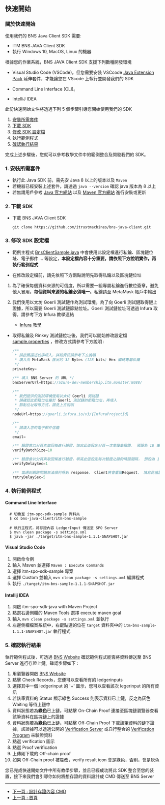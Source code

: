 ## 快速開始

### 關於快速開始

使用我們的 BNS Java Client SDK 需要:

- ITM BNS JAVA Client SDK
- 執行 Windows 10, MacOS, Linux 的機器

根據您的作業系統，BNS JAVA Client SDK 支援下列數種開發環境

- Visual Studio Code (VSCode)。但您需要安裝 VSCcode [Java Extension Pack](https://marketplace.visualstudio.com/items?itemName=vscjava.vscode-java-pack) 延伸套件，才能讓您在 VScode 上執行並開發我們的 SDK

- Command Line Interface (CLI)。

- IntelliJ IDEA

此份快速開始文件將透過下列 5 個步驟引導您開始使用我們的 SDK

<!-- no toc -->
1. [安裝所需套件](#1-安裝所需套件)
2. [下載 SDK](#2-下載-sdk)
3. [修改 SDK 設定檔](#3-修改-sdk-設定檔)
4. [執行範例程式](#4-執行範例程式)
5. [確認執行結果](#5-確認執行結果)

完成上述步驟後，您就可以參考教學文件中的範例整合及開發我們的 SDK。

### 1. 安裝所需套件

- 執行此 Java SDK 前，需先安 Java 8 以上的版本以及 `Maven`
- 若機器已經安裝上述套件，請透過 `java --version` 確認 java 版本為 8 以上
- 若無請用戶參考 [Java 官方網站](https://www.oracle.com/java/technologies/javase-downloads.html) 以及 [Maven 官方網站](https://maven.apache.org) 進行安裝或更新

### 2. 下載 SDK

- 下載 BNS JAVA Client SDK

  ```shell
  git clone https://github.com/itrustmachines/bns-java-client.git
  ```

### 3. 修改 SDK 設定檔

- 範例主程式 [BnsClientSample.java](../src/main/java/com/itrustmachines/sample/BnsClientSample.java) 中會使用此設定檔進行私鑰、區塊鏈位址、電子郵件 ... 等設定，**本設定檔內容十分重要，請依照下方說明實作，再執行範例程式**

- 在修改設定檔前，請先依照下方兩點說明先取得私鑰以及區塊鏈位址
  
1. 為了確保每個資料來源的可信度，所以需要一組專屬私鑰進行數位簽章，避免他人冒用，**每個資料來源的私鑰必須唯一**。私鑰請至 MetaMask 帳戶中輸出

2. 我們使用以太坊 Goerli 測試鏈作為測試環境。為了向 Goerli 測試鏈取得鏈上證據，所以需要 Goerli 測試鏈節點位址。Goerli 測試鏈位址可透過 Infura 取得，請參考下方 Infura 教學連結
   
     - [Infura 教學](./infura_zh.md)

- 取得私鑰及 Rinkey 測試鏈位址後，我們可以開始修改設定檔 [sample.properties](../src/main/resources/sample.properties) ，修改方式請參考下方說明 :

    ```Java
    /**
     * 請按照描述依序填入，詳細資訊請參考下方說明
     * 填入由 MetaMask 匯出的 32 Bytes (128 bits) Hex 編碼專屬私鑰
     */ 
    privateKey=

    /** 填入 BNS Server 的 URL */
    bnsServerUrl=https://azure-dev-membership.itm.monster:8088/
    
    /** 
     * 我們提供的測試環境使用以太坊 Goerli 測試鏈
     * 請確認此節點位址屬於 Goerli 測試鏈的節點位址，再填入 
     * 節點位址取得方式，請見上方說明
     */
    nodeUrl=https://goerli.infura.io/v3/{InfuraProjectId}
  
    /**
     * 請填入您的電子郵件信箱
     */
    email=  
  
    /** 驗證會以分頁索取回條進行驗證，填寫此值設定分頁一次拿幾筆驗證， 預設為 10 筆 */
    verifyBatchSize=10

    /** 驗證會以分頁索取回條進行驗證，填寫此值設定每次驗證之間的時間間隔， 預設為 1 秒 */
    verifyDelaySec=1

    /** 當遇到網路問題無法順利得到 response， Client將會重試Request， 填寫此值設定每次嘗試的間隔時間， 預設為 5 秒 */
    retryDelaySec=5
    ```

### 4. 執行範例程式

#### Command Line Interface
```shell
  # 切換至 itm-spo-sdk-sample 資料夾
  $ cd bns-java-client/itm-bns-sample

  # 執行主程式，將存證內容 LedgerInput 傳送至 SPO Server
  $ mvn clean package -s settings.xml
  $ java -jar ./target/itm-bns-sample-1.1.1-SNAPSHOT.jar
```

#### Visual Studio Code

1. 開啟命令例
2. 輸入 Maven 並選擇 `Maven : Execute Commands`
3. 選擇 itm-spo-sdk-sample 專案
4. 選擇 Custom 並輸入 `mvn clean package -s settings.xml` 編譯程式
5. 執行 `./target/itm-bns-sample-1.1.1-SNAPSHOT.jar`

#### Intellij IDEA

1. 開啟 itm-spo-sdk-java with Maven Project
2. 點選右邊側欄的 Maven Tools 選擇 execute maven goal
3. 輸入 `mvn clean package -s settings.xml` 並執行
4. 左邊側欄檔案系統中，右鍵點選的位在 `target` 資料夾中的 `itm-bns-sample-1.1.1-SNAPSHOT.jar` 執行程式

### 5. 確認執行結果

執行範例程式後，可透過 [BNS Website](https://azure-dev-membership.itm.monster:8088/) 確認範例程式能否將資料傳送至 BNS Server 進行存證上鏈。確認步驟如下 :

  1. 用瀏覽器開啟 [BNS Website](https://azure-dev-membership.itm.monster:8088/)
  2. 點擊 Check Records，您便可以查看所有的 ledgerinputs
  3. 選擇其中一個 ledgerinput 的 '+' 圖示，您可以查看該次 legerinput 的所有資訊
  5. 若該筆資料的 Status 顯示綠色 Success 則表示資料已上鏈，反之為灰色 Waiting 等待上鏈中
  6. 資料狀態若為**綠色**已上鏈，可點擊 On-Chain Proof 連接至區塊鏈瀏覽器查看該筆資料在區塊鏈上的證據
  7. 資料狀態若為**綠色**已上鏈，可點擊 Off-Chain Proof 下載該筆資料的鏈下證據，該證據可以透過公開的 [Verification Server](https://verification.itrustmachines.com/) 或自行整合的 [Verification Program](https://github.com/itrustmachines/spo-verification-program) 來驗證資料
  8. 點選 verification 圖示
  9. 點選 Proof verification
  10. 上傳剛下載的 Off-chain proof
  11. 如果 Off-Chain proof 被篡改，verify result icon 會是綠色，否則，會是灰色

您已完成快速開始文件中所有教學步驟，並且已經成功將此 SDK 整合至您的裝置，接下來我們會引導你如何將想存證的資料設計成 CMD 傳送至 BNS Server

----

- [下一頁 : 設計存證內容 CMD](./cmd_zh.md)
- [上一頁 : 首頁](../../README_ZH.md)
